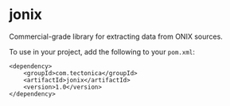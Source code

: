 jonix
=

Commercial-grade library for extracting data from ONIX sources.  

To use in your project, add the following to your `pom.xml`:

	<dependency>
		<groupId>com.tectonica</groupId>
		<artifactId>jonix</artifactId>
		<version>1.0</version>
	</dependency>

 